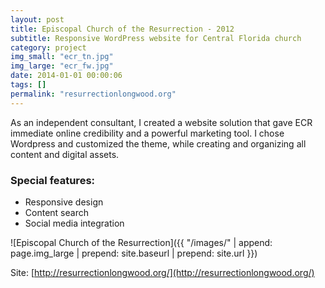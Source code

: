 ```yaml
---
layout: post
title: Episcopal Church of the Resurrection - 2012
subtitle: Responsive WordPress website for Central Florida church
category: project
img_small: "ecr_tn.jpg"
img_large: "ecr_fw.jpg"
date: 2014-01-01 00:00:06
tags: []
permalink: "resurrectionlongwood.org"
---
```

As an independent consultant, I created a website solution that gave ECR immediate online credibility and a powerful marketing tool. I chose Wordpress and customized the theme, while creating and organizing all content and digital assets. 

### Special features:
* Responsive design
* Content search
* Social media integration

![Episcopal Church of the Resurrection]({{ "/images/" | append: page.img_large | prepend: site.baseurl | prepend: site.url  }})

Site: [http://resurrectionlongwood.org/](http://resurrectionlongwood.org/)
